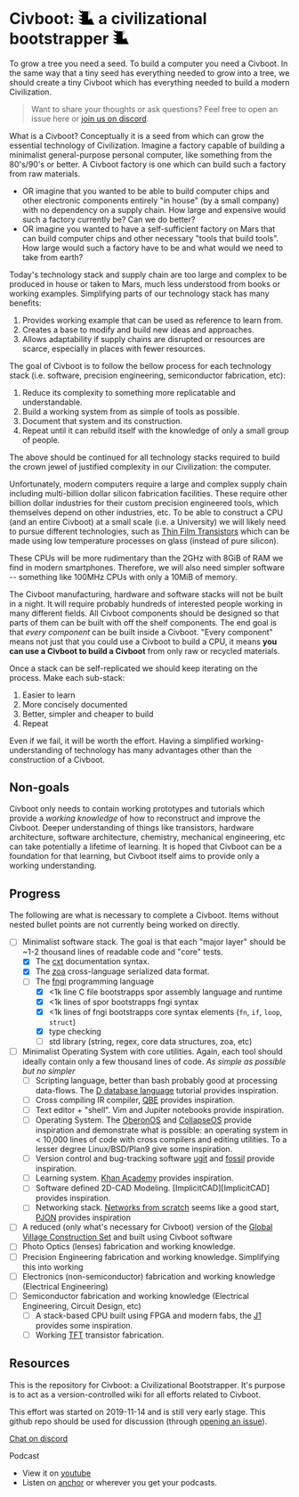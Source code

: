 # Civboot: <img src="Civboot.png" alt="civboot" width="30"/> a civilizational bootstrapper <img src="Civboot.png" alt="civboot" width="30"/>

To grow a tree you need a seed. To build a computer you need a Civboot. In the
same way that a tiny seed has everything needed to grow into a tree, we should
create a tiny Civboot which has everything needed to build a modern
Civilization.

> Want to share your thoughts or ask questions? Feel free to open an issue here
> or [join us on discord][discord].

What is a Civboot? Conceptually it is a seed from which can grow the essential
technology of Civilization. Imagine a factory capable of building a minimalist
general-purpose personal computer, like something from the 80's/90's or better.
A Civboot factory is one which can build such a factory from raw materials.

* OR imagine that you wanted to be able to build computer chips and other
  electronic components entirely "in house" (by a small company) with no
  dependency on a supply chain. How large and expensive would such a factory
  currently be? Can we do better?
* OR imagine you wanted to have a self-sufficient factory on Mars that can build
  computer chips and other necessary "tools that build tools". How large would
  such a factory have to be and what would we need to take from earth?

Today's technology stack and supply chain are too large and complex to be
produced in house or taken to Mars, much less understood from books or working
examples. Simplifying parts of our technology stack has many benefits:

1. Provides working example that can be used as reference to learn from.
2. Creates a base to modify and build new ideas and approaches.
3. Allows adaptability if supply chains are disrupted or resources are scarce,
   especially in places with fewer resources.

The goal of Civboot is to follow the bellow process for each technology stack
(i.e. software, precision engineering, semiconductor fabrication, etc):

1. Reduce its complexity to something more replicatable and understandable.
2. Build a working system from as simple of tools as possible.
3. Document that system and its construction.
4. Repeat until it can rebuild itself with the knowledge of only a small group
   of people.

The above should be continued for all technology stacks required to build the
crown jewel of justified complexity in our Civilization: the computer.

Unfortunately, modern computers require a large and complex supply chain
including multi-billion dollar silicon fabrication facilities. These require
other billion dollar industries for their custom precision engineered tools,
which themselves depend on other industries, etc. To be able to construct a CPU
(and an entire Civboot) at a small scale (i.e. a University) we will likely need
to pursue different technologies, such as [Thin Film Transistors][TFT] which can
be made using low temperature processes on glass (instead of pure silicon).

These CPUs will be more rudimentary than the 2GHz with 8GiB of RAM we find in
modern smartphones. Therefore, we will also need simpler software -- something
like 100MHz CPUs with only a 10MiB of memory.

The Civboot manufacturing, hardware and software stacks will not be built in a
night. It will require probably hundreds of interested people working in many
different fields. All Civboot components should be designed so that parts of
them can be built with off the shelf components. The end goal is that _every
component_ can be built inside a Civboot. "Every component" means not just that
you could use a Civboot to build a CPU, it means **you can use a Civboot to
build a Civboot** from only raw or recycled materials.

Once a stack can be self-replicated we should keep iterating on the process.
Make each sub-stack:

1. Easier to learn
2. More concisely documented
3. Better, simpler and cheaper to build
4. Repeat

Even if we fail, it will be worth the effort. Having a simplified
working-understanding of technology has many advantages other than the
construction of a Civboot.

## Non-goals

Civboot only needs to contain working prototypes and tutorials which provide a
_working knowledge_ of how to reconstruct and improve the Civboot. Deeper
understanding of things like transistors, hardware architecture, software
architecture, chemistry, mechanical engineering, etc can take potentially a
lifetime of learning. It is hoped that Civboot can be a foundation for that
learning, but Civboot itself aims to provide only a working understanding.


## Progress
The following are what is necessary to complete a Civboot. Items without nested
bullet points are not currently being worked on directly.

* [ ] Minimalist software stack. The goal is that each "major layer" should be
  ~1-2 thousand lines of readable code and "core" tests.
  * [x] The [cxt][cxt] documentation syntax.
  * [x] The [zoa][zoa] cross-language serialized data format.
  * [ ] The [fngi][fngi] programming language
    * [X] <1k line C file bootstrapps spor assembly language and runtime
    * [X] <1k lines of spor bootstrapps fngi syntax
    * [X] <1k lines of fngi bootstrapps core syntax elements (`fn`, `if`,
      `loop`, `struct`)
    * [X] type checking
    * [ ] std library (string, regex, core data structures, zoa, etc)
* [ ] Minimalist Operating System with core utilities. Again, each tool should
  ideally contain only a few thousand lines of code. *As simple as possible but
  no simpler*
  * [ ] Scripting language, better than bash probably good at processing
    data-flows. The [D database language][D database language] tutorial provides
    inspiration.
  * [ ] Cross compiling IR compiler, [QBE][QBE] provides inspiration.
  * [ ] Text editor + "shell". Vim and Jupiter notebooks provide inspiration.
  * [ ] Operating System. The [OberonOS][OberonOS] and [CollapseOS][CollapseOS]
    provide inspiration and demonstrate what is possible: an operating system in
    < 10,000 lines of code with cross compilers and editing utilities. To a
    lesser degree Linux/BSD/Plan9 give some inspiration.
  * [ ] Version control and bug-tracking software [ugit][ugit] and
    [fossil][fossil] provide inspiration.
  * [ ] Learning system. [Khan Academy][Khan Academy] provides inspiration.
  * [ ] Software defined 2D-CAD Modeling. [ImplicitCAD][ImplicitCAD] provides
    inspiration.
  * [ ] Networking stack. [Networks from scratch][NFS] seems like a good start,
        [PJON][PJON] provides inspiration
* [ ] A reduced (only what's necessary for Civboot) version of the [Global
  Village Construction Set][OSE] and built using Civboot software
* [ ] Photo Optics (lenses) fabrication and working knowledge.
* [ ] Precision Engineering fabrication and working knowledge. Simplifying this into working
* [ ] Electronics (non-semiconductor) fabrication and working knowledge (Electrical
  Engineering)
* [ ] Semiconductor fabrication and working knowledge (Electrical Engineering,
  Circuit Design, etc)
  * [ ] A stack-based CPU built using FPGA and modern fabs, the [J1][J1]
    provides some inspiration.
  * [ ] Working [TFT][TFT] transistor fabrication.

[cxt]: https://github.com/civboot/cxt
[zoa]: https://github.com/civboot/zoa
[fngi]: https://github.com/civboot/fngi
[QBE]: https://c9x.me/compile/
[OberonOS]: https://en.wikipedia.org/wiki/Oberon_(operating_system)
[CollapseOS]: https://collapseos.org/
[ugit]: https://www.fossil-scm.org/home/doc/trunk/www/index.wiki
[fossil]: https://www.fossil-scm.org/home/doc/trunk/www/index.wiki
[Khan Academy]: https://www.khanacademy.org/
[D database language]: https://www.dcs.warwick.ac.uk/~hugh/TTM/DTATRM.pdf
[NFS]: https://www.networksfromscratch.com/index.html
[PJON]: https://github.com/gioblu/PJON
[OSE]: https://www.opensourceecology.org/gvcs
[TFT]: ./notes/hardware.md#thin-film
[J1]: https://github.com/jamesbowman/j1


## Resources

This is the repository for Civboot: a Civilizational Bootstrapper. It's purpose
is to act as a version-controlled wiki for all efforts related to Civboot.

This effort was started on 2019-11-14 and is still very early stage. This
github repo should be used for discussion (through [opening an issue][issue]).

[Chat on discord][discord]

Podcast
* View it on [youtube][CB youtube]
* Listen on [anchor][CB anchor] or wherever you get your podcasts.

[issue]: https://github.com/civboot/civboot/issues
[CB youtube]: https://www.youtube.com/channel/UCCYYcyLG3MAZahnoKLx3Aaw?view_as=subscriber
[CB anchor]: https://anchor.fm/civboot
[discord]: https://discord.gg/VJD95zsmfy
